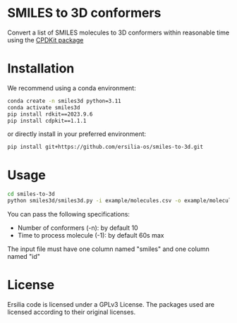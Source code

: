 # SMILES to 3D conformers

Convert a list of SMILES molecules to 3D conformers within reasonable time using the [CPDKit package](https://cdpkit.org/v1.1.1/index.html)

# Installation

We recommend using a conda environment:

```bash
conda create -n smiles3d python=3.11
conda activate smiles3d
pip install rdkit==2023.9.6
pip install cdpkit==1.1.1
```
or directly install in your preferred environment:
```bash
pip install git+https://github.com/ersilia-os/smiles-to-3d.git
```

# Usage

```bash
cd smiles-to-3d
python smiles3d/smiles3d.py -i example/molecules.csv -o example/molecules.sdf
```

You can pass the following specifications:
* Number of conformers (-n): by default 10
* Time to process molecule (-1): by default 60s max

The input file must have one column named "smiles" and one column named "id"

# License
Ersilia code is licensed under a GPLv3 License. The packages used are licensed according to their original licenses.